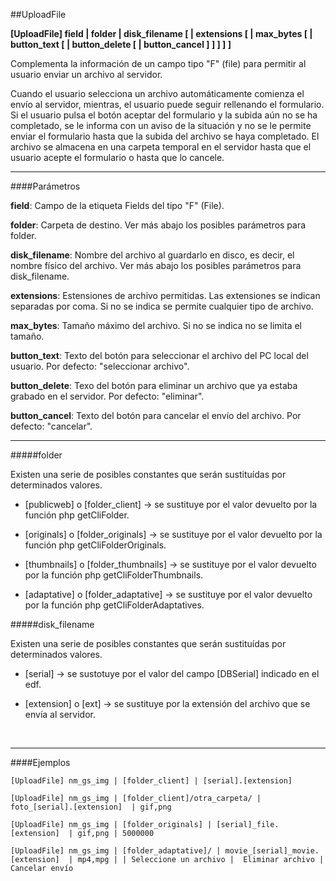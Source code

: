 ##UploadFile

**[UploadFile] field | folder | disk_filename [ | extensions [ | max_bytes [ | button_text [ | button_delete [ | button_cancel ] ] ] ] ]**

Complementa la información de un campo tipo "F" (file) para permitir al usuario enviar un archivo al servidor.

Cuando el usuario selecciona un archivo automáticamente comienza el envío al servidor, mientras, el usuario puede seguir rellenando el formulario. Si el usuario pulsa el botón aceptar del formulario y la subida aún no se ha completado, se le informa con un aviso de la situación y no se le permite enviar el formulario hasta que la subida del archivo se haya completado. El archivo se almacena en una carpeta temporal en el servidor hasta que el usuario acepte el formulario o hasta que lo cancele.

- - -
####Parámetros

**field**: Campo de la etiqueta Fields del tipo "F" (File).

**folder**: Carpeta de destino. Ver más abajo los posibles parámetros para folder.

**disk_filename**: Nombre del archivo al guardarlo en disco, es decir, el nombre físico del archivo. Ver más abajo los posibles parámetros para disk_filename.

**extensions**: Estensiones de archivo permitidas. Las extensiones se indican separadas por coma. Si no se indica se permite cualquier tipo de archivo. 

**max_bytes**: Tamaño máximo del archivo. Si no se indica no se limita el tamaño.

**button_text**: Texto del botón para seleccionar el archivo del PC local del usuario. Por defecto: "seleccionar archivo".

**button_delete**: Texo del botón para eliminar un archivo que ya estaba grabado en el servidor. Por defecto: "eliminar".

**button_cancel**: Texto del botón para cancelar el envío del archivo. Por defecto: "cancelar".

- - -

#####folder

Existen una serie de posibles constantes que serán sustituídas por determinados valores.

- [publicweb] o [folder_client] -> se sustituye por el valor devuelto por la función php getCliFolder.

- [originals] o [folder_originals] -> se sustituye por el valor devuelto por la función php getCliFolderOriginals.

- [thumbnails] o [folder_thumbnails] -> se sustituye por el valor devuelto por la función php getCliFolderThumbnails.

- [adaptative] o [folder_adaptative] -> se sustituye por el valor devuelto por la función php getCliFolderAdaptatives.



#####disk_filename

Existen una serie de posibles constantes que serán sustituídas por determinados valores.

- [serial] -> se sustotuye por el valor del campo [DBSerial] indicado en el edf.

- [extension] o [ext] -> se sustituye por la extensión del archivo que se envía al servidor.


 

- - -
####Ejemplos

```
[UploadFile] nm_gs_img | [folder_client] | [serial].[extension] 

[UploadFile] nm_gs_img | [folder_client]/otra_carpeta/ | foto_[serial].[extension]  | gif,png

[UploadFile] nm_gs_img | [folder_originals] | [serial]_file.[extension]  | gif,png | 5000000

[UploadFile] nm_gs_img | [folder_adaptative]/ | movie_[serial]_movie.[extension]  | mp4,mpg | | Seleccione un archivo |  Eliminar archivo | Cancelar envío
```
